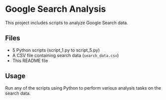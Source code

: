 
# Google Search Analysis

This project includes scripts to analyze Google Search data.

## Files

- 5 Python scripts (script_1.py to script_5.py)
- A CSV file containing search data (`search_data.csv`)
- This README file

## Usage

Run any of the scripts using Python to perform various analysis tasks on the search data.
